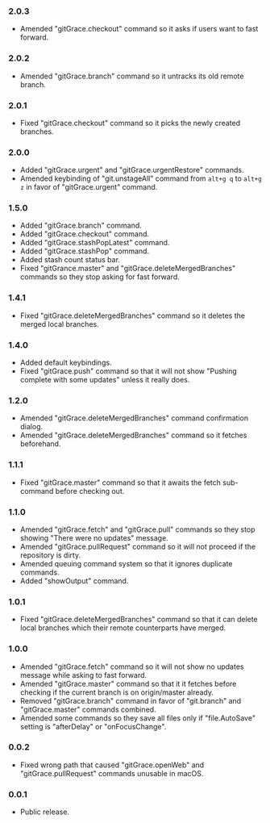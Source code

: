 ### 2.0.3
- Amended "gitGrace.checkout" command so it asks if users want to fast forward.

### 2.0.2
- Amended "gitGrace.branch" command so it untracks its old remote branch.

### 2.0.1
- Fixed "gitGrace.checkout" command so it picks the newly created branches.

### 2.0.0
- Added "gitGrace.urgent" and "gitGrace.urgentRestore" commands.
- Amended keybinding of "git.unstageAll" command from `alt+g q` to `alt+g z` in favor of "gitGrace.urgent" command.

### 1.5.0
- Added "gitGrace.branch" command.
- Added "gitGrace.checkout" command.
- Added "gitGrace.stashPopLatest" command.
- Added "gitGrace.stashPop" command.
- Added stash count status bar.
- Fixed "gitGrance.master" and "gitGrace.deleteMergedBranches" commands so they stop asking for fast forward.

### 1.4.1
- Fixed "gitGrace.deleteMergedBranches" command so it deletes the merged local branches.

### 1.4.0
- Added default keybindings.
- Fixed "gitGrace.push" command so that it will not show "Pushing complete with some updates" unless it really does.

### 1.2.0
- Amended "gitGrace.deleteMergedBranches" command confirmation dialog.
- Amended "gitGrace.deleteMergedBranches" command so it fetches beforehand.

### 1.1.1
- Fixed "gitGrace.master" command so that it awaits the fetch sub-command before checking out.

### 1.1.0
- Amended "gitGrace.fetch" and "gitGrace.pull" commands so they stop showing "There were no updates" message.
- Amended "gitGrace.pullRequest" command so it will not proceed if the repository is dirty.
- Amended queuing command system so that it ignores duplicate commands.
- Added "showOutput" command.

### 1.0.1
- Fixed "gitGrace.deleteMergedBranches" command so that it can delete local branches which their remote counterparts have merged.

### 1.0.0
- Amended "gitGrace.fetch" command so it will not show no updates message while asking to fast forward.
- Amended "gitGrace.master" command so that it it fetches before checking if the current branch is on origin/master already.
- Removed "gitGrace.branch" command in favor of "git.branch" and "gitGrace.master" commands combined.
- Amended some commands so they save all files only if "file.AutoSave" setting is "afterDelay" or "onFocusChange".

### 0.0.2
- Fixed wrong path that caused "gitGrace.openWeb" and "gitGrace.pullRequest" commands unusable in macOS.

### 0.0.1
- Public release.
